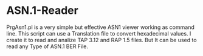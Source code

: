 # ASN.1-Reader
PrgAsn1.pl is a very simple but effective ASN1 viewer working as command line.  This script can use a Translation file to convert hexadecimal values. I create it to read and analize TAP 3.12 and RAP 1.5 files.
But It can be used to read any Type of ASN.1 BER File.
